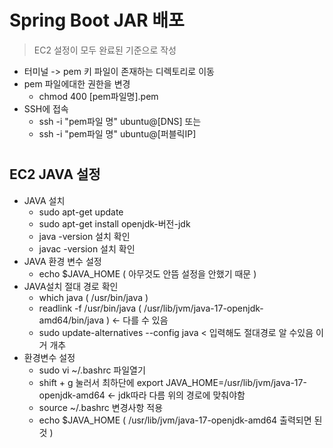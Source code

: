 # Spring Boot JAR 배포

> EC2 설정이 모두 완료된 기준으로 작성




- 터미널 -> pem 키 파일이 존재하는 디렉토리로 이동
- pem 파일에대한 권한을 변경
  - chmod 400 [pem파일명].pem
- SSH에 접속
  - ssh -i "pem파일 명" ubuntu@[DNS] 또는
  - ssh -i "pem파일 명" ubuntu@[퍼블릭IP]
#
## EC2 JAVA 설정
- JAVA 설치
  - sudo apt-get update
  - sudo apt-get install openjdk-버전-jdk
  - java -version  설치 확인
  - javac -version  설치 확인
- JAVA 환경 변수 설정
  - echo $JAVA_HOME ( 아무것도 안뜸 설정을 안했기 때문 )
- JAVA설치 절대 경로 확인
  - which java ( /usr/bin/java )
  - readlink -f /usr/bin/java ( /usr/lib/jvm/java-17-openjdk-amd64/bin/java ) <- 다를 수 있음
  - sudo update-alternatives --config java < 입력해도 절대경로 알 수있음 이거 개추
- 환경변수 설정
  - sudo vi ~/.bashrc 파일열기
  - shift + g 눌러서 최하단에 export JAVA_HOME=/usr/lib/jvm/java-17-openjdk-amd64 <- jdk따라 다름 위의 경로에 맞춰야함
  - source ~/.bashrc 변경사항 적용
  - echo $JAVA_HOME ( /usr/lib/jvm/java-17-openjdk-amd64 출력되면 된것 )
